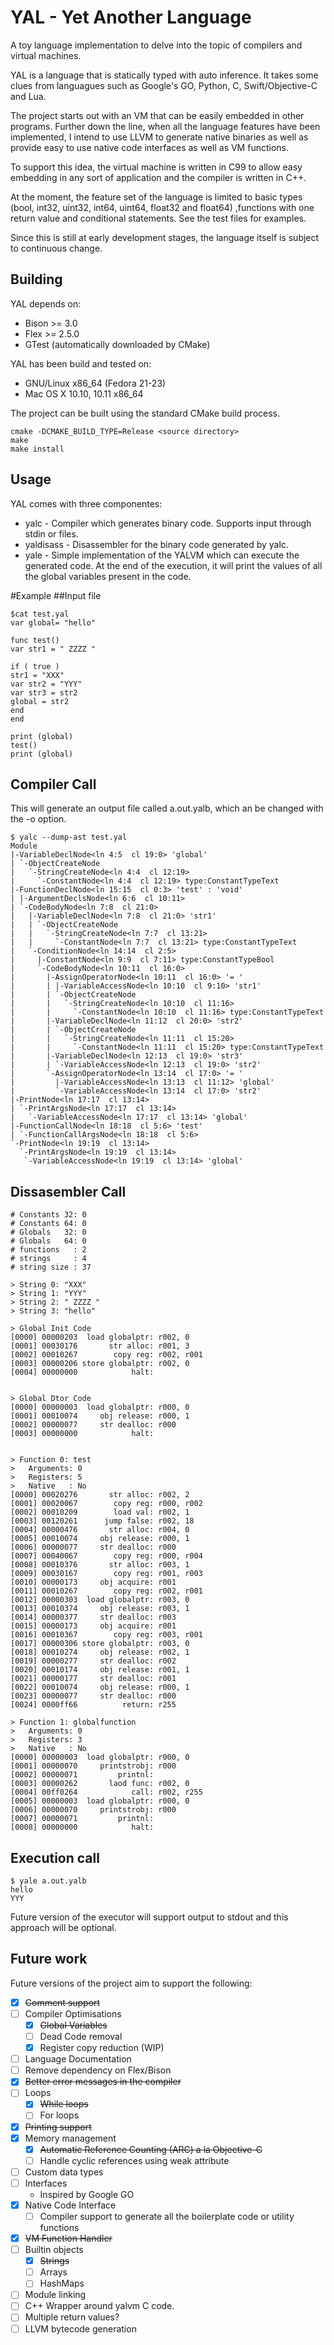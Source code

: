 YAL - Yet Another Language
==========================

A toy language implementation to delve into the topic of compilers and virtual machines.

YAL is a language that is statically typed with auto inference. It takes some clues from languagues such as Google's GO, Python, C, Swift/Objective-C and Lua.

The project starts out with an VM that can be easily embedded in other programs. Further down the line, when all the language features have been implemented, I intend to use LLVM to generate native binaries as well as provide easy to use native code interfaces as well as VM functions.

To support this idea, the virtual machine is written in C99 to allow easy embedding in any sort
of application and the compiler is written in C++.

At the moment, the feature set of the language is limited to basic types (bool, int32, uint32, int64, uint64, float32 and float64) ,functions with one return value and conditional statements. See the test files for examples.

Since this is still at early development stages, the language itself is subject to continuous change.

Building
--------

YAL depends on:
* Bison >= 3.0
* Flex >= 2.5.0
* GTest (automatically downloaded by CMake)

YAL has been build and tested on:
* GNU/Linux x86_64 (Fedora 21-23)
* Mac OS X 10.10, 10.11 x86_64

The project can be built using the standard CMake build process.
```
cmake -DCMAKE_BUILD_TYPE=Release <source directory>
make 
make install
```
Usage
-----

YAL comes with three componentes:

* yalc - Compiler which generates binary code. Supports input through stdin or files. 
* yaldisass - Disassembler for the binary code generated by yalc.
* yale - Simple implementation of the YALVM which can execute the generated code. At the end of the execution, it will print the values of all the global variables present in the code.

#Example
##Input file
```
$cat test.yal
var global= "hello"

func test()
var str1 = " ZZZZ "

if ( true )
str1 = "XXX"
var str2 = "YYY"
var str3 = str2
global = str2
end
end

print (global)
test()
print (global)
```

## Compiler Call
This will generate an output file called a.out.yalb, which an be changed with the -o
option.
```
$ yalc --dump-ast test.yal
Module
|-VariableDeclNode<ln 4:5  cl 19:0> 'global'
| `-ObjectCreateNode 
|   `-StringCreateNode<ln 4:4  cl 12:19> 
|     `-ConstantNode<ln 4:4  cl 12:19> type:ConstantTypeText
|-FunctionDeclNode<ln 15:15  cl 0:3> 'test' : 'void'
| |-ArgumentDeclsNode<ln 6:6  cl 10:11> 
| `-CodeBodyNode<ln 7:8  cl 21:0> 
|   |-VariableDeclNode<ln 7:8  cl 21:0> 'str1'
|   | `-ObjectCreateNode 
|   |   `-StringCreateNode<ln 7:7  cl 13:21> 
|   |     `-ConstantNode<ln 7:7  cl 13:21> type:ConstantTypeText
|   `-ConditionNode<ln 14:14  cl 2:5> 
|     |-ConstantNode<ln 9:9  cl 7:11> type:ConstantTypeBool
|     `-CodeBodyNode<ln 10:11  cl 16:0> 
|       |-AssignOperatorNode<ln 10:11  cl 16:0> '= '
|       | |-VariableAccessNode<ln 10:10  cl 9:10> 'str1'
|       | `-ObjectCreateNode 
|       |   `-StringCreateNode<ln 10:10  cl 11:16> 
|       |     `-ConstantNode<ln 10:10  cl 11:16> type:ConstantTypeText
|       |-VariableDeclNode<ln 11:12  cl 20:0> 'str2'
|       | `-ObjectCreateNode 
|       |   `-StringCreateNode<ln 11:11  cl 15:20> 
|       |     `-ConstantNode<ln 11:11  cl 15:20> type:ConstantTypeText
|       |-VariableDeclNode<ln 12:13  cl 19:0> 'str3'
|       | `-VariableAccessNode<ln 12:13  cl 19:0> 'str2'
|       `-AssignOperatorNode<ln 13:14  cl 17:0> '= '
|         |-VariableAccessNode<ln 13:13  cl 11:12> 'global'
|         `-VariableAccessNode<ln 13:14  cl 17:0> 'str2'
|-PrintNode<ln 17:17  cl 13:14> 
| `-PrintArgsNode<ln 17:17  cl 13:14> 
|   `-VariableAccessNode<ln 17:17  cl 13:14> 'global'
|-FunctionCallNode<ln 18:18  cl 5:6> 'test'
| `-FunctionCallArgsNode<ln 18:18  cl 5:6> 
`-PrintNode<ln 19:19  cl 13:14> 
  `-PrintArgsNode<ln 19:19  cl 13:14> 
   `-VariableAccessNode<ln 19:19  cl 13:14> 'global'
```

## Dissasembler Call
```
# Constants 32: 0
# Constants 64: 0
# Globals   32: 0
# Globals   64: 0
# functions   : 2
# strings     : 4
# string size : 37

> String 0: "XXX"
> String 1: "YYY"
> String 2: " ZZZZ "
> String 3: "hello"

> Global Init Code
[0000] 00000203  load globalptr: r002, 0
[0001] 00030176       str alloc: r001, 3
[0002] 00010267        copy reg: r002, r001
[0003] 00000206 store globalptr: r002, 0
[0004] 00000000            halt: 


> Global Dtor Code
[0000] 00000003  load globalptr: r000, 0
[0001] 00010074     obj release: r000, 1
[0002] 00000077     str dealloc: r000
[0003] 00000000            halt: 


> Function 0: test
>   Arguments: 0
>   Registers: 5
>   Native   : No
[0000] 00020276       str alloc: r002, 2
[0001] 00020067        copy reg: r000, r002
[0002] 00010209        load val: r002, 1
[0003] 00120261      jump false: r002, 18
[0004] 00000476       str alloc: r004, 0
[0005] 00010074     obj release: r000, 1
[0006] 00000077     str dealloc: r000
[0007] 00040067        copy reg: r000, r004
[0008] 00010376       str alloc: r003, 1
[0009] 00030167        copy reg: r001, r003
[0010] 00000173     obj acquire: r001
[0011] 00010267        copy reg: r002, r001
[0012] 00000303  load globalptr: r003, 0
[0013] 00010374     obj release: r003, 1
[0014] 00000377     str dealloc: r003
[0015] 00000173     obj acquire: r001
[0016] 00010367        copy reg: r003, r001
[0017] 00000306 store globalptr: r003, 0
[0018] 00010274     obj release: r002, 1
[0019] 00000277     str dealloc: r002
[0020] 00010174     obj release: r001, 1
[0021] 00000177     str dealloc: r001
[0022] 00010074     obj release: r000, 1
[0023] 00000077     str dealloc: r000
[0024] 0000ff66          return: r255

> Function 1: globalfunction
>   Arguments: 0
>   Registers: 3
>   Native   : No
[0000] 00000003  load globalptr: r000, 0
[0001] 00000070     printstrobj: r000
[0002] 00000071         printnl: 
[0003] 00000262       laod func: r002, 0
[0004] 00ff0264            call: r002, r255
[0005] 00000003  load globalptr: r000, 0
[0006] 00000070     printstrobj: r000
[0007] 00000071         printnl: 
[0008] 00000000            halt: 

```

## Execution call

```
$ yale a.out.yalb
hello
YYY

```

Future version of the executor will support output to stdout and this approach will be optional.

Future work
-----------
Future versions of the project aim to support the following:

* [X] ~~Comment support~~
* [ ] Compiler Optimisations
  * [X] ~~Global Variables~~
  * [ ] Dead Code removal
  * [X] Register copy reduction (WIP)
* [ ] Language Documentation
* [ ] Remove dependency on Flex/Bison
* [X] ~~Better error messages in the compiler~~
* [ ] Loops
  * [X] ~~While loops~~
  * [ ] For loops
* [X] ~~Printing support~~
* [X] Memory management
  * [X] ~~Automatic Reference Counting (ARC) a la Objective-C~~
  * [ ] Handle cyclic references using weak attribute
* [ ] Custom data types
* [ ] Interfaces
  * Inspired by Google GO
* [X] Native Code Interface 
  * [ ] Compiler support to generate all the boilerplate code or utility functions
* [X] ~~VM Function Handler~~
* [ ] Builtin objects
  * [X] ~~Strings~~
  * [ ] Arrays 
  * [ ] HashMaps
* [ ] Module linking
* [ ] C++ Wrapper around yalvm C code.
* [ ] Multiple return values?
* [ ] LLVM bytecode generation

